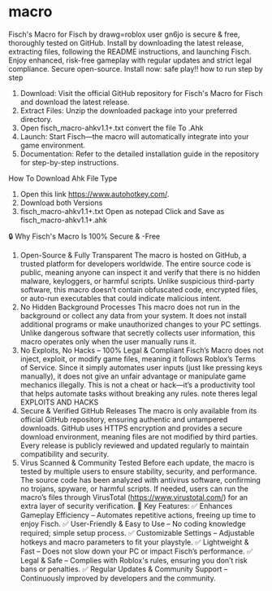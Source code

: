 # macro
Fisch's Macro for Fisch by drawg=roblox user gn6jo is secure &amp; free, thoroughly tested on GitHub. Install by downloading the latest release, extracting files, following the README instructions, and launching Fisch. Enjoy enhanced, risk-free gameplay with regular updates and strict legal compliance. Secure open-source. Install now: safe play!!
how to run step by step
1) Download: Visit the official GitHub repository for Fisch's Macro for Fisch and download the latest release.
2) Extract Files: Unzip the downloaded package into your preferred directory.
3) Open fisch_macro-ahkv1.1+.txt convert the file To .Ahk
4) Launch: Start Fisch—the macro will automatically integrate into your game environment.
5) Documentation: Refer to the detailed installation guide in the repository for step-by-step instructions.

How To Download Ahk File Type
1) Open this link https://www.autohotkey.com/.
2) Download both Versions
3) fisch_macro-ahkv1.1+.txt Open as notepad Click and Save as fisch_macro-ahkv1.1+.ahk


🔒 Why Fisch's Macro Is 100% Secure & -Free
1. Open-Source & Fully Transparent
The macro is hosted on GitHub, a trusted platform for developers worldwide.
The entire source code is public, meaning anyone can inspect it and verify that there is no hidden malware, keyloggers, or harmful scripts.
Unlike suspicious third-party software, this macro doesn’t contain obfuscated code, encrypted files, or auto-run executables that could indicate malicious intent.
2. No Hidden Background Processes
This macro does not run in the background or collect any data from your system.
It does not install additional programs or make unauthorized changes to your PC settings.
Unlike dangerous software that secretly collects user information, this macro operates only when the user manually runs it.
3. No Exploits, No Hacks – 100% Legal & Compliant
Fisch’s Macro does not inject, exploit, or modify game files, meaning it follows Roblox’s Terms of Service.
Since it simply automates user inputs (just like pressing keys manually), it does not give an unfair advantage or manipulate game mechanics illegally.
This is not a cheat or hack—it’s a productivity tool that helps automate tasks without breaking any rules.
note theres legal EXPLOITS  AND HACKS
5. Secure & Verified GitHub Releases
The macro is only available from its official GitHub repository, ensuring authentic and untampered downloads.
GitHub uses HTTPS encryption and provides a secure download environment, meaning files are not modified by third parties.
Every release is publicly reviewed and updated regularly to maintain compatibility and security.
6. Virus Scanned & Community Tested
Before each update, the macro is tested by multiple users to ensure stability, security, and performance.
The source code has been analyzed with antivirus software, confirming no trojans, spyware, or harmful scripts.
If needed, users can run the macro’s files through VirusTotal (https://www.virustotal.com/) for an extra layer of security verification.
📌 Key Features:
✅ Enhances Gameplay Efficiency – Automates repetitive actions, freeing up time to enjoy Fisch.
✅ User-Friendly & Easy to Use – No coding knowledge required; simple setup process.
✅ Customizable Settings – Adjustable hotkeys and macro parameters to fit your playstyle.
✅ Lightweight & Fast – Does not slow down your PC or impact Fisch’s performance.
✅ Legal & Safe – Complies with Roblox's rules, ensuring you don’t risk bans or penalties.
✅ Regular Updates & Community Support – Continuously improved by developers and the community.
